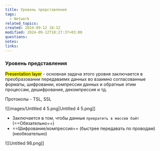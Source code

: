 ```yaml
---
title: Уровень представления
tags:
  - Network
related_topics: 
created: 2024-09-12 18:12
modified: 2024-09-12T18:27:37+03:00
questions: 
notes: 
links: 
---
```



### Уровень представления

<mark class="hltr-red">Presentation layer</mark> - основная задача этого уровня заключается в преобразовании передаваемх данных во взаимно согласованные форматы, шифровании, компрессии данных и обратные этим процессам, дешифрование, декомпрессия и тд.

Протоколы - TSL, SSL

![[images/Untitled 4 5.png|Untitled 4 5.png]]
- Заключается в том, чтобы данные `превратить в массив байт` (==Обязательно==)
- ==Шифрование/компрессия== (быстрее передавать по проводам) (необязательно)

![[Untitled 98.png]]
